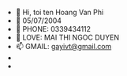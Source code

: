 - 👋 Hi, toi ten Hoang Van Phi
- 👀 05/07/2004
- 🌱 PHONE: 0339434112
- 💞️ LOVE: MAI THI NGOC DUYEN
- 📫 GMAIL: gayivt@gmail.com
- [link]: https://www.facebook.com/COPYRIGHT.BY.HOWNG.VAN.PHI.FB
- 
<!---
Phi574/Phi574 is a ✨ special ✨ repository because its `README.md` (this file) appears on your GitHub profile.
You can click the Preview link to take a look at your changes.
--->
